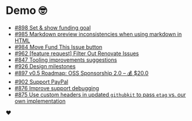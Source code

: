 # Demo 🤓

<!-- POLAR type=issues id=jlaerbca org=polarsource repo=polar limit=10 sort=recently_updated -->

* [#898 Set & show funding goal](https://github.com/polarsource/polar/issues/898)
* [#985 Markdown preview inconsistencies when using markdown in HTML](https://github.com/polarsource/polar/issues/985)
* [#984 Move Fund This Issue button](https://github.com/polarsource/polar/issues/984)
* [#962 [feature request] Filter Out Renovate Issues](https://github.com/polarsource/polar/issues/962)
* [#847 Tooling improvements suggestions](https://github.com/polarsource/polar/issues/847)
* [#926 Design milestones](https://github.com/polarsource/polar/issues/926)
* [#897 v0.5 Roadmap: OSS Sponsorship 2.0 – 💰 $20.0](https://github.com/polarsource/polar/issues/897)
* [#902 Support PayPal](https://github.com/polarsource/polar/issues/902)
* [#876 Improve support debugging](https://github.com/polarsource/polar/issues/876)
* [#875 Use custom headers in updated `githubkit` to pass `etag` vs. our own implementation](https://github.com/polarsource/polar/issues/875)

<!-- POLAR-END id=jlaerbca -->

❤️